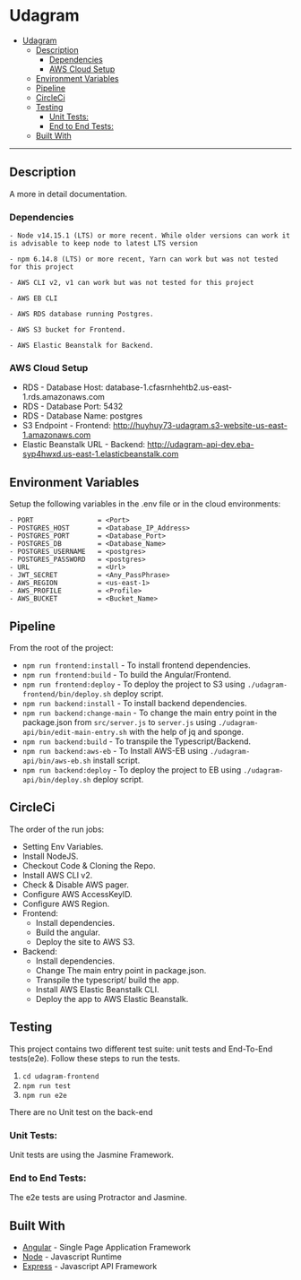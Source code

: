 # Udagram

- [Udagram](#udagram)
  - [Description](#description)
    - [Dependencies](#dependencies)
    - [AWS Cloud Setup](#aws-cloud-setup)
  - [Environment Variables](#environment-variables)
  - [Pipeline](#pipeline)
  - [CircleCi](#circleci)
  - [Testing](#testing)
    - [Unit Tests:](#unit-tests)
    - [End to End Tests:](#end-to-end-tests)
  - [Built With](#built-with)

---

## Description
A more in detail documentation.

### Dependencies
```
- Node v14.15.1 (LTS) or more recent. While older versions can work it is advisable to keep node to latest LTS version

- npm 6.14.8 (LTS) or more recent, Yarn can work but was not tested for this project

- AWS CLI v2, v1 can work but was not tested for this project

- AWS EB CLI

- AWS RDS database running Postgres.

- AWS S3 bucket for Frontend.

- AWS Elastic Beanstalk for Backend.

```

### AWS Cloud Setup
- RDS - Database Host: database-1.cfasrnhehtb2.us-east-1.rds.amazonaws.com
- RDS - Database Port: 5432
- RDS - Database Name: postgres
- S3 Endpoint - Frontend: http://huyhuy73-udagram.s3-website-us-east-1.amazonaws.com
- Elastic Beanstalk URL - Backend: http://udagram-api-dev.eba-syp4hwxd.us-east-1.elasticbeanstalk.com

## Environment Variables
Setup the following variables in the .env file or in the cloud environments:
```
- PORT                = <Port>
- POSTGRES_HOST       = <Database_IP_Address>
- POSTGRES_PORT       = <Database_Port>
- POSTGRES_DB         = <Database_Name>
- POSTGRES_USERNAME   = <postgres>
- POSTGRES_PASSWORD   = <postgres>
- URL                 = <Url>
- JWT_SECRET          = <Any_PassPhrase>
- AWS_REGION          = <us-east-1>
- AWS_PROFILE         = <Profile>
- AWS_BUCKET          = <Bucket_Name>
```

## Pipeline
From the root of the project:
- `npm run frontend:install`    - To install frontend dependencies.
- `npm run frontend:build`      - To build the Angular/Frontend.
- `npm run frontend:deploy`     - To deploy the project to S3 using `./udagram-frontend/bin/deploy.sh` deploy script.
- `npm run backend:install`     - To install backend dependencies.
- `npm run backend:change-main` - To change the main entry point in the package.json from `src/server.js` to `server.js` using `./udagram-api/bin/edit-main-entry.sh` with the help of jq and sponge.
- `npm run backend:build`       - To transpile the Typescript/Backend.
- `npm run backend:aws-eb`      - To Install AWS-EB using `./udagram-api/bin/aws-eb.sh` install script.
- `npm run backend:deploy`      - To deploy the project to EB using `./udagram-api/bin/deploy.sh` deploy script.

## CircleCi
The order of the run jobs:
- Setting Env Variables.
- Install NodeJS.
- Checkout Code & Cloning the Repo.
- Install AWS CLI v2.
- Check & Disable AWS pager.
- Configure AWS AccessKeyID.
- Configure AWS Region.
- Frontend:
    - Install dependencies.
    - Build the angular.
    - Deploy the site to AWS S3.
- Backend:
    - Install dependencies.
    - Change The main entry point in package.json.
    - Transpile the typescript/ build the app.
    - Install AWS Elastic Beanstalk CLI.
    - Deploy the app to AWS Elastic Beanstalk.

## Testing
This project contains two different test suite: unit tests and End-To-End tests(e2e). Follow these steps to run the tests.

1. `cd udagram-frontend`
2. `npm run test`
3. `npm run e2e`

There are no Unit test on the back-end

### Unit Tests:
Unit tests are using the Jasmine Framework.

### End to End Tests:
The e2e tests are using Protractor and Jasmine.

## Built With
- [Angular](https://angular.io/) - Single Page Application Framework
- [Node](https://nodejs.org) - Javascript Runtime
- [Express](https://expressjs.com/) - Javascript API Framework
